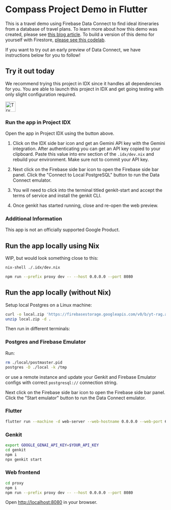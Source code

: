 # Compass Project Demo in Flutter

This is a travel demo using Firebase Data Connect to find ideal itineraries from
a database of travel plans. To learn more about how this demo was created,
please see [this blog article](https://developers.googleblog.com/en/how-firebase-genkit-helped-add-ai-to-our-compass-app/).
To build a version of this demo for yourself with Firestore, [please see this
codelab](https://firebase.google.com/codelabs/ai-genkit-rag).

If you want to try out an early preview of Data Connect, we have instructions
below for you to follow!

## Try it out today

We recommend trying this project in IDX since it handles all dependencies for you. You are able to launch this project in IDX and get going testing with only slight configuration required.

<a href="https://idx.google.com/import?url=https%3A%2F%2Fgithub.com%2FFirebaseExtended%2Fcompass-ai-travel-planning-sample-flutter">
  <picture>
    <source
      media="(prefers-color-scheme: dark)"
      srcset="https://cdn.idx.dev/btn/try_dark_32.svg">
    <source
      media="(prefers-color-scheme: light)"
      srcset="https://cdn.idx.dev/btn/try_light_32.svg">
    <img
      height="32"
      alt="Try in IDX"
      src="https://cdn.idx.dev/btn/try_purple_32.svg">
  </picture>
</a>

### Run the app in Project IDX

Open the app in Project IDX using the button above.

1. Click on the IDX side bar icon and get an Gemini API key with the Gemini integration. After authenticating you can get an API key copied to your clipboard. Paste this value into env section of the `.idx/dev.nix` and rebuild your environment. Make sure not to commit your API key.

1. Next click on the Firebase side bar icon to open the Firebase side bar panel. Click the "Connect to Local PostgreSQL" button to run the Data Connect emulator.

1. You will need to click into the terminal titled genkit-start and accept the terms of service and install the genkit CLI.

1. Once genkit has started running, close and re-open the web preview.

### Additional Information

This app is not an officially supported Google Product.

## Run the app locally using Nix

WIP, but would look something close to this:

```sh
nix-shell ./.idx/dev.nix
```

```sh
npm run --prefix proxy dev -- --host 0.0.0.0 --port 8080
```

## Run the app locally (without Nix)

Setup local Postgres on a Linux machine:

```sh
curl -o local.zip 'https://firebasestorage.googleapis.com/v0/b/yt-rag.appspot.com/o/genkit%2Flocal.zip?alt=media&token=2f1d181d-9eda-4dc1-9ffc-e988f69c26f2'
unzip local.zip -d .
```

Then run in different terminals:

### Postgres and Firebase Emulator

Run:

```sh
rm ./local/postmaster.pid
postgres -D ./local -k /tmp
```

or use a remote instance and update your Genkit and Firebase Emulator configs with correct `postgresql://` connection string.

Next click on the Firebase side bar icon to open the Firebase side bar panel. Click the "Start emulator" button to run the Data Connect emulator.

### Flutter

```sh
flutter run --machine -d web-server --web-hostname 0.0.0.0 --web-port 6789
```

### Genkit

```sh
export GOOGLE_GENAI_API_KEY=$YOUR_API_KEY
cd genkit
npm i
npx genkit start
```

### Web frontend

```sh
cd proxy
npm i
npm run --prefix proxy dev -- --host 0.0.0.0 --port 8080
```

Open <http://localhost:8080> in your browser.
